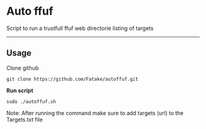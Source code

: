 # Auto ffuf

Script to run a trustfull ffuf web directorie listing of targets


---

## Usage

Clone github

```
git clone https://github.com/Fatake/autoffuf.git
```

**Run script**

```
sudo ./autoffuf.sh
```

Note:
After running the command make sure to add targets (url) to the Targets.txt file
